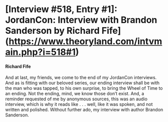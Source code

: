 # [Interview #518, Entry #1]: JordanCon: Interview with Brandon Sanderson by Richard Fife](https://www.theoryland.com/intvmain.php?i=518#1)

#### Richard Fife

And at last, my friends, we come to the end of my JordanCon interviews. And as is fitting with our beloved series, our ending interview shall be with the man who was tapped, to his own surprise, to bring the Wheel of Time to an ending. Not the ending, mind, we know those don’t exist. And, a reminder requested of me by anonymous sources, this was an audio interview, which is why it reads like . . . well, like it was spoken, and not written and polished. Without further ado, my interview with author Brandon Sanderson.

